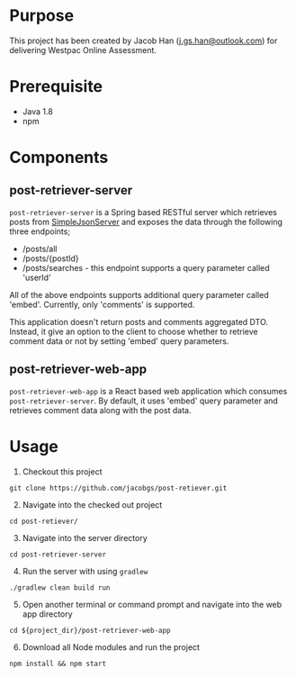 # Purpose
This project has been created by Jacob Han (j.gs.han@outlook.com) for delivering Westpac Online Assessment.

# Prerequisite
- Java 1.8
- npm

# Components
## post-retriever-server
`post-retriever-server` is a Spring based RESTful server which retrieves posts from [SimpleJsonServer](https://jsonplaceholder.typicode.com/) and exposes the data through the following three endpoints;
- /posts/all 
- /posts/{postId}
- /posts/searches - this endpoint supports a query parameter called 'userId'

All of the above endpoints supports additional query parameter called 'embed'. Currently, only 'comments' is supported.

This application doesn't return posts and comments aggregated DTO. Instead, it give an option to the client to choose whether to retrieve comment data or not by setting 'embed' query parameters.

## post-retriever-web-app
`post-retriever-web-app` is a React based web application which consumes `post-retriever-server`.
By default, it uses 'embed' query parameter and retrieves comment data along with the post data.


# Usage
1. Checkout this project
```
git clone https://github.com/jacobgs/post-retiever.git
```
2. Navigate into the checked out project
```
cd post-retiever/
```
3. Navigate into the server directory
```
cd post-retriever-server
```
4. Run the server with using `gradlew`
```
./gradlew clean build run
```
5. Open another terminal or command prompt and navigate into the web app directory
```
cd ${project_dir}/post-retriever-web-app
```
6. Download all Node modules and run the project
```
npm install && npm start
```

